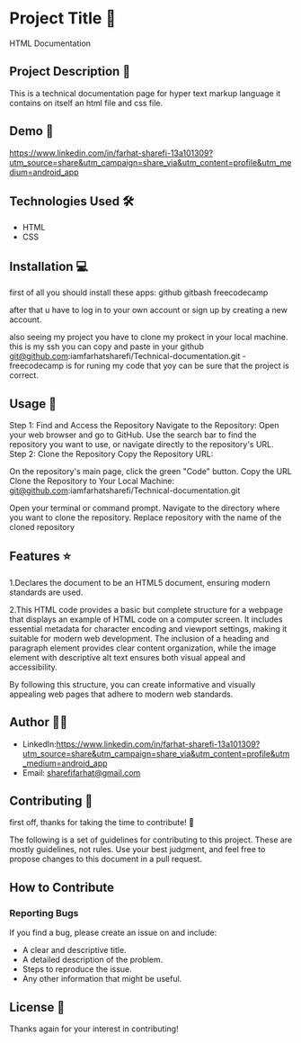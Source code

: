 # Project Title 🚀
HTML Documentation

## Project Description 📝

This is a technical documentation page for hyper text markup language it contains on itself an html file and css file.

## Demo 📸
https://www.linkedin.com/in/farhat-sharefi-13a101309?utm_source=share&utm_campaign=share_via&utm_content=profile&utm_medium=android_app

## Technologies Used 🛠️


- HTML
- CSS

## Installation 💻

first of all you should install these apps:
github
gitbash
freecodecamp

after that u have to log in to your own account or sign up by creating a new account.

also seeing my project you have to clone my prokect in your local machine.
this is my ssh you can copy and paste in your github
git@github.com:iamfarhatsharefi/Technical-documentation.git
-freecodecamp is for runing my code that yoy can be sure that the project is correct.

## Usage 🎯

Step 1: Find and Access the Repository
Navigate to the Repository:
Open your web browser and go to GitHub.
Use the search bar to find the repository you want to use, or navigate directly to the repository's URL.
Step 2: Clone the Repository
Copy the Repository URL:

On the repository's main page, click the green "Code" button.
Copy the URL 
Clone the Repository to Your Local Machine:
git@github.com:iamfarhatsharefi/Technical-documentation.git

Open your terminal or command prompt.
Navigate to the directory where you want to clone the repository.
Replace repository with the name of the cloned repository

## Features ⭐
1.Declares the document to be an HTML5 document, ensuring modern standards are used.

2.This HTML code provides a basic but complete structure for a webpage that displays an example of HTML code on a computer screen. It includes essential metadata for character encoding and viewport settings, making it suitable for modern web development. The inclusion of a heading and paragraph element provides clear content organization, while the image element with descriptive alt text ensures both visual appeal and accessibility.

By following this structure, you can create informative and visually appealing web pages that adhere to modern web standards.

## Author 👩‍💻

- LinkedIn:https://www.linkedin.com/in/farhat-sharefi-13a101309?utm_source=share&utm_campaign=share_via&utm_content=profile&utm_medium=android_app 
- Email: sharefifarhat@gmail.com

## Contributing 🤝
first off, thanks for taking the time to contribute! 🎉

The following is a set of guidelines for contributing to this project. These are mostly guidelines, not rules. Use your best judgment, and feel free to propose changes to this document in a pull request.

## How to Contribute

### Reporting Bugs

If you find a bug, please create an issue on and include:
- A clear and descriptive title.
- A detailed description of the problem.
- Steps to reproduce the issue.
- Any other information that might be useful.

## License 📜

Thanks again for your interest in contributing!
